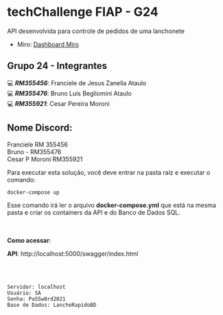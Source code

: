 # techChallenge FIAP - G24

API desenvolvida para controle de pedidos de uma lanchonete


- Miro: [Dashboard Miro](https://miro.com/app/board/uXjVKQl5ank=/?share_link_id=2259608060)


## Grupo 24 - Integrantes
💻 *<b>RM355456</b>*: Franciele de Jesus Zanella Ataulo </br>
💻 *<b>RM355476</b>*: Bruno Luis Begliomini Ataulo </br>
💻 *<b>RM355921</b>*: Cesar Pereira Moroni </br>


## Nome Discord:
Franciele RM 355456</br>
Bruno - RM355476</br>
Cesar P Moroni RM355921</br>




Para executar esta solução, você deve entrar na pasta raíz e executar o comando:
```
docker-compose up
```
Esse comando irá ler o arquivo <b>docker-compose.yml</b> que está na mesma pasta e criar os containers da API e do Banco de Dados SQL.
</br>

</br>

 
</br>
<b>Como acessar</b>:
</br>
 
<b>API</b>: http://localhost:5000/swagger/index.html
</br>

</br>
</br>

```
Servidor: localhost
Usuário: SA
Senha: Pa55w0rd2021
Base de Dados: LancheRapidoBD

```





